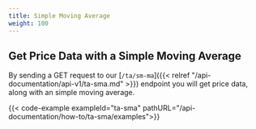 ```yaml
---
title: Simple Moving Average
weight: 100
---
```


## Get Price Data with a Simple Moving Average
By sending a GET request to our [`/ta/sm-ma`]({{< relref "/api-documentation/api-v1/ta-sma.md" >}}) endpoint you
will get price data, along with an simple moving average.

{{< code-example exampleId="ta-sma" pathURL="/api-documentation/how-to/ta-sma/examples">}}

